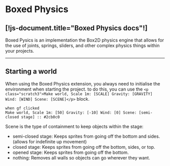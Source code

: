 # Boxed Physics
[!js-document.title="Boxed Physics docs"!]
---

Boxed Pysics is an implementation the Box2D physics engine that allows for the use of joints, springs, sliders, and other complex physics things within your projects.

<!-- > This documentation is new, and I may have over looked something.
> Report any issues issues [here](/reportissue).  -->

---

## Starting a world
When using the Boxed Physics extension, you always need to initialise the environment when starting the project. to do this, you can use the `<p class="scratch3">Make world, Scale 1m: [SCALE] Gravity: [GRAVITY] Wind: [WIND] Scene: [SCENE]</p>` block.

```scratch3
when gf clicked
Make world, Scale 1m: [50] Gravity: [-10] Wind: [0] Scene: [semi-closed stage] :: #2cb0c0
```

Scene is the type of containment to keep objects within the stage:
- semi-closed stage: Keeps sprites from going off the bottom and sides. (allows for indefinite up movement)
- closed stage: Keeps sprites from going off the bottom, sides, or top.
- opened stage: Keeps sprites from going off the bottom.
- nothing: Removes all walls so objects can go wherever they want.
